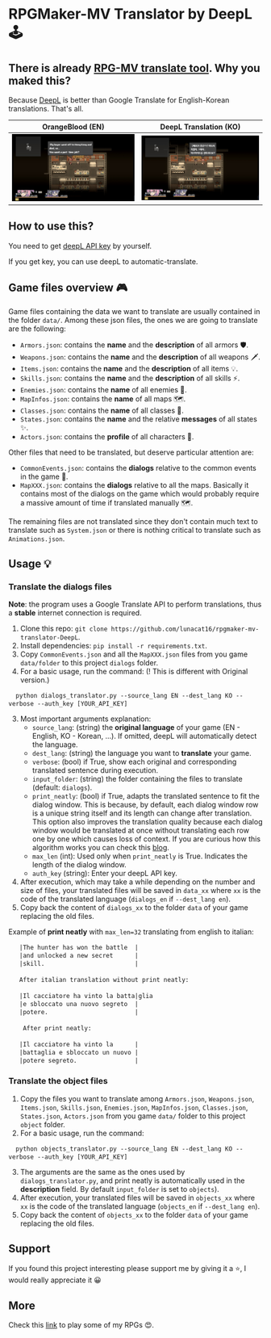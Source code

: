 # RPGMaker-MV Translator by DeepL 🕹️

## There is already [RPG-MV translate tool](https://github.com/RPG-Maker-Translator/RPG-Maker-Translator). Why you maked this?

Because [DeepL](https://github.com/DeepLcom/deepl-python) is better than Google Translate for English-Korean translations. That's all.

|**OrangeBlood (EN)**| **DeepL Translation (KO)** |
|:---------------------------------:|:-------------------------------------:|
|  ![](images/Orangeblood_EN.jpg)  |     ![](images/Orangeblood_KO.jpg)     |

## How to use this?

You need to get [deepL API key](https://www.deepl.com/ko/account/summary) by yourself.

If you get key, you can use deepL to automatic-translate.

## Game files overview 🎮

Game files containing the data we want to translate are usually contained in the folder `data/`.
Among these json files, the ones we are going to translate are the following:
- `Armors.json`: contains the **name** and the **description** of all armors 🛡️. ️
- `Weapons.json`: contains the **name** and the **description** of all weapons 🗡️.
- `Items.json`: contains the **name** and the **description** of all items 💡.
- `Skills.json`: contains the **name** and the **description** of all skills ⚡.
- `Enemies.json`: contains the **name** of all enemies 👾.
- `MapInfos.json`: contains the **name** of all maps 🗺️.
- `Classes.json`: contains the **name** of all classes 🧙.
- `States.json`: contains the **name** and the relative **messages** of all states ✨.
- `Actors.json`: contains the **profile** of all characters 👩.

Other files that need to be translated, but deserve particular attention are:
- `CommonEvents.json`: contains the **dialogs** relative to the common events in the game 🤖.
- `MapXXX.json`: contains the **dialogs** relative to all the maps. Basically it contains most of the dialogs on the
  game which would probably require a massive amount of time if translated manually 🗺️.

The remaining files are not translated since they don't contain much text to translate such as `System.json` or there is
nothing critical to translate such as `Animations.json`.

## Usage 💡

### Translate the dialogs files

**Note**: the program uses a Google Translate API to perform translations, thus a **stable** internet connection is required.

1. Clone this repo: `git clone https://github.com/lunacat16/rpgmaker-mv-translator-DeepL`.
2. Install dependencies: `pip install -r requirements.txt`.
3. Copy `CommonEvents.json` and all the `MapXXX.json` files from you game `data/folder` to this project `dialogs` folder.
4. For a basic usage, run the command: (! This is different with Original version.)
```
  python dialogs_translator.py --source_lang EN --dest_lang KO --verbose --auth_key [YOUR_API_KEY]
```
3. Most important arguments explanation:
   - `source_lang`: (string) the **original language** of your game (EN - English, KO - Korean, ...). If omitted, deepL will automatically detect the language.
   - `dest_lang`: (string) the language you want to **translate** your game.
   - `verbose`: (bool) if True, show each original and corresponding translated sentence during execution.
   - `input_folder`: (string) the folder containing the files to translate (default: `dialogs`).
   - `print_neatly`: (bool) if True, adapts the translated sentence to fit the dialog window. 
     This is because, by default, each dialog window row is a unique string itself and its length can change after translation.
     This option also improves the translation quality because each dialog window would be translated at once without
     translating each row one by one which causes loss of context. If you are curious how this algorithm works you can
     check this [blog](https://davideliu.com/2019/12/22/print-neatly/).
   - `max_len` (int): Used only when `print_neatly` is True. Indicates the length of the dialog window.
   - `auth_key` (string): Enter your deepL API key.
4. After execution, which may take a while depending on the number and size of files, your translated files will be saved in `data_xx`
   where `xx` is the code of the translated language (`dialogs_en` if `--dest_lang en`).
5. Copy back the content of `dialogs_xx` to the folder `data` of your game replacing the old files.

Example of **print neatly** with `max_len=32` translating from english to italian:
```
   |The hunter has won the battle  |
   |and unlocked a new secret      |
   |skill.                         |
   
   After italian translation without print neatly:
   
   |Il cacciatore ha vinto la batta|glia
   |e sbloccato una nuovo segreto  |
   |potere.                        |
    
    After print neatly:

   |Il cacciatore ha vinto la      |
   |battaglia e sbloccato un nuovo |
   |potere segreto.                |
```

### Translate the object files

1. Copy the files you want to translate among `Armors.json`, `Weapons.json`, `Items.json`, `Skills.json`, `Enemies.json`, `MapInfos.json`, `Classes.json`, `States.json`, `Actors.json`
   from you game `data/` folder to this project `object` folder.
3. For a basic usage, run the command:
```
  python objects_translator.py --source_lang EN --dest_lang KO --verbose --auth_key [YOUR_API_KEY] 
```
3. The arguments are the same as the ones used by `dialogs_translator.py`, and print neatly is automatically used in the **description** field.
    By default `input_folder` is set to `objects`).
4. After execution, your translated files will be saved in `objects_xx`
   where `xx` is the code of the translated language (`objects_en` if `--dest_lang en`).
5. Copy back the content of `objects_xx` to the folder `data` of your game replacing the old files.

## Support
If you found this project interesting please support me by giving it a :star:, I would really appreciate it :grinning:

## More
Check this [link](https://davideliu.com/category/videogames/) to play some of my RPGs 😍. 
